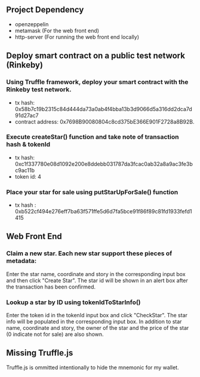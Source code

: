 ## Project Dependency
* openzeppelin
* metamask (For the web front end)
* http-server (For running the web front end locally)

## Deploy smart contract on a public test network (Rinkeby)
### Using Truffle framework, deploy your smart contract with the Rinkeby test network. 

* tx hash: 0x58b7c19b2315c84d444da73a0ab4f4bba13b3d9066d5a316dd2dca7d91d27ac7
* contract address: 0x7698B90080804c8cd375bE366E901F2728a8B92B.

### Execute createStar() function and take note of transaction hash & tokenId

* tx hash: 0xc1f337780e08d1092e200e8ddebb031787da3fcac0ab32a8a9ac3fe3bc9ac11b 
* token id: 4

### Place your star for sale using putStarUpForSale() function

* tx hash : 0xb522cf494e276eff7ba63f571ffe5d6d7fa5bce91f86f89c81fd1933fefd1415


## Web Front End
### Claim a new star. Each new star support these pieces of metadata:

Enter the star name, coordinate and story in the corresponding input box and then click "Create Star". The star id will be shown in an alert box after the transaction has been confirmed.

### Lookup a star by ID using tokenIdToStarInfo()

Enter the token id in the tokenId input box and click "CheckStar". The star info will be populated in the corresponding input box. In addition to star name, coordinate and story, the owner of the star and the price of the star (0 indicate not for sale) are also shown.


## Missing Truffle.js

Truffle.js is ommitted intentionally to hide the mnemonic for my wallet.